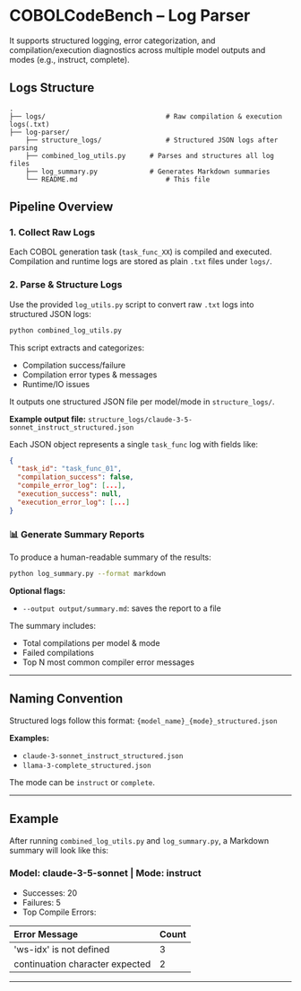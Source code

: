 # COBOLCodeBench – Log Parser

It supports structured logging, error categorization, and compilation/execution diagnostics across multiple model outputs and modes (e.g., instruct, complete).


##  Logs Structure
```
.
├── logs/                              # Raw compilation & execution logs(.txt)
├── log-parser/
    ├── structure_logs/                # Structured JSON logs after parsing
    ├── combined_log_utils.py      # Parses and structures all log files
    ├── log_summary.py             # Generates Markdown summaries
    └── README.md                      # This file
```


##  Pipeline Overview

### 1\. Collect Raw Logs

Each COBOL generation task (`task_func_XX`) is compiled and executed. Compilation and runtime logs are stored as plain `.txt` files under `logs/`.

### 2\. Parse & Structure Logs

Use the provided `log_utils.py` script to convert raw `.txt` logs into structured JSON logs:

```bash
python combined_log_utils.py
```

This script extracts and categorizes:

  * Compilation success/failure
  * Compilation error types & messages
  * Runtime/IO issues

It outputs one structured JSON file per model/mode in `structure_logs/`.

**Example output file:** `structure_logs/claude-3-5-sonnet_instruct_structured.json`

Each JSON object represents a single `task_func` log with fields like:

```json
{
  "task_id": "task_func_01",
  "compilation_success": false,
  "compile_error_log": [...],
  "execution_success": null,
  "execution_error_log": [...]
}
```

### 📊 Generate Summary Reports

To produce a human-readable summary of the results:

```bash
python log_summary.py --format markdown
```

**Optional flags:**
  * `--output output/summary.md`: saves the report to a file

The summary includes:

  * Total compilations per model & mode
  * Failed compilations
  * Top N most common compiler error messages

-----

##  Naming Convention

Structured logs follow this format: `{model_name}_{mode}_structured.json`

**Examples:**

  * `claude-3-sonnet_instruct_structured.json`
  * `llama-3-complete_structured.json`

The mode can be `instruct` or `complete`.

-----
##  Example

After running `combined_log_utils.py` and `log_summary.py`, a Markdown summary will look like this:

### Model: claude-3-5-sonnet | Mode: instruct

  *  Successes: 20
  *  Failures: 5
  *  Top Compile Errors:

| Error Message                 | Count |
| :---------------------------- | :---- |
| 'ws-idx' is not defined       | 3     |
| continuation character expected | 2   |

-----
